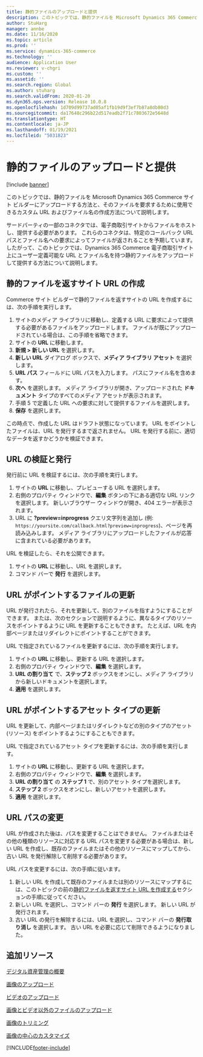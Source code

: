 ```yaml
---
title: 静的ファイルのアップロードと提供
description: このトピックでは、静的ファイルを Microsoft Dynamics 365 Commerce サイト ビルダーにアップロードする方法と、そのファイルを要求するために使用できるカスタム URL およびファイル名の作成方法について説明します。
author: StuHarg
manager: annbe
ms.date: 11/16/2020
ms.topic: article
ms.prod: ''
ms.service: dynamics-365-commerce
ms.technology: ''
audience: Application User
ms.reviewer: v-chgri
ms.custom: ''
ms.assetid: ''
ms.search.region: Global
ms.author: stuharg
ms.search.validFrom: 2020-01-20
ms.dyn365.ops.version: Release 10.0.8
ms.openlocfilehash: 1d709d99737ad05af1fb19d9f3ef7b87a8db80d3
ms.sourcegitcommit: da17648c296b22d517eadb2f71c7803672e5648d
ms.translationtype: HT
ms.contentlocale: ja-JP
ms.lasthandoff: 01/19/2021
ms.locfileid: "5031823"
---
```

# <a name="upload-and-serve-static-files"></a>静的ファイルのアップロードと提供

[!include [banner](includes/banner.md)]

このトピックでは、静的ファイルを Microsoft Dynamics 365 Commerce サイト ビルダーにアップロードする方法と、そのファイルを要求するために使用できるカスタム URL およびファイル名の作成方法について説明します。

サードパーティの一部のコネクタでは、電子商取引サイトからファイルをホストし、提供する必要があります。 これらのコネクタは、特定のコールバック URL パスとファイル名への要求によってファイルが返されることを予期しています。 したがって、このトピックでは、Dynamics 365 Commerce 電子商取引サイト上にユーザー定義可能な URL とファイル名を持つ静的ファイルをアップロードして提供する方法について説明します。

## <a name="create-a-site-url-that-returns-a-static-file"></a>静的ファイルを返すサイト URL の作成

Commerce サイト ビルダーで静的ファイルを返すサイトの URL を作成するには、次の手順を実行します。

1. サイトのメディア ライブラリに移動し、定義する URL に要求によって提供する必要があるファイルをアップロードします。 ファイルが既にアップロードされている場合は、この手順を省略できます。
1. サイトの **URL** に移動します。
1. **新規 \> 新しい URL** を選択します。
1. **新しい URL** ダイアログ ボックスで、**メディア ライブラリ アセット** を選択します。
1. **URL パス** フィールドに URL パスを入力します。 パスにファイル名を含めます。
1. **次へ** を選択します。 メディア ライブラリが開き、アップロードされた **ドキュメント** タイプのすべてのメディア アセットが表示されます。
1. 手順 5 で定義した URL への要求に対して提供するファイルを選択します。
1. **保存** を選択します。

この時点で、作成した URL はドラフト状態になっています。 URL をポイントしたファイルは、URL を発行するまで返されません。 URL を発行する前に、適切なデータを返すかどうかを検証できます。

## <a name="validate-and-publish-a-url"></a>URL の検証と発行

発行前に URL を検証するには、次の手順を実行します。

1. サイトの **URL** に移動し、プレビューする URL を選択します。
2. 右側のプロパティ ウィンドウで、**編集** ボタンの下にある適切な URL リンクを選択します。 新しいブラウザー ウィンドウが開き、404 エラーが表示されます。
3. URL に **?preview=inprogress** クエリ文字列を追加し (例: `https://yoursite.com/callback.html?preview=inprogress`)、ページを再読み込みします。 メディア ライブラリにアップロードしたファイルが応答に含まれている必要があります。

URL を検証したら、それを公開できます。

1. サイトの **URL** に移動し、URL を選択します。
2. コマンド バーで **発行** を選択します。

## <a name="update-the-file-that-a-url-points-to"></a>URL がポイントするファイルの更新

URL が発行されたら、それを更新して、別のファイルを指すようにすることができます。 または、次のセクションで説明するように、異なるタイプのリソースをポイントするように URL を更新することもできます。 たとえば、URL を内部ページまたはリダイレクトにポイントすることができます。

URL で指定されているファイルを更新するには、次の手順を実行します。

1. サイトの **URL** に移動し、更新する URL を選択します。
1. 右側のプロパティ ウィンドウで、**編集** を選択します。
1. **URL の割り当て** で、**ステップ 2** ボックスをオンにし、メディア ライブラリから新しいドキュメントを選択します。
1. **適用** を選択します。

## <a name="update-the-asset-type-that-a-url-points-to"></a>URL がポイントするアセット タイプの更新

URL を更新して、内部ページまたはリダイレクトなどの別のタイプのアセット (リソース) をポイントするようにすることもできます。

URL で指定されているアセット タイプを更新するには、次の手順を実行します。

1. サイトの **URL** に移動し、更新する URL を選択します。
1. 右側のプロパティ ウィンドウで、**編集** を選択します。
1. **URL の割り当て** の **ステップ 1** で、別のアセット タイプを選択します。
1. **ステップ 2** ボックスをオンにし、新しいアセットを選択します。
1. **適用** を選択します。

## <a name="change-the-url-path"></a>URL パスの変更

URL が作成された後は、パスを変更することはできません。 ファイルまたはその他の種類のリソースに対応する URL パスを変更する必要がある場合は、新しい URL を作成し、既存のファイルまたはその他のリソースにマップしてから、古い URL を発行解除して削除する必要があります。

URL パスを変更するには、次の手順に従います。

1. 新しい URL を作成して既存のファイルまたは別のリソースにマップするには、このトピックの前の[静的ファイルを返すサイト URL を作成する](#create-a-site-url-that-returns-a-static-file)セクションの手順に従ってください。
1. 新しい URL を選択し、コマンド バーの **発行** を選択します。 新しい URL が発行されます。
1. 古い URL の発行を解除するには、URL を選択し、コマンド バーの **発行取り消し** を選択します。 古い URL を必要に応じて削除できるようになりました。

## <a name="additional-resources"></a>追加リソース

[デジタル資産管理の概要](dam-overview.md)

[画像のアップロード](dam-upload-images.md)

[ビデオのアップロード](dam-upload-video.md)

[画像とビデオ以外のファイルのアップロード](dam-upload-files.md)

[画像のトリミング](dam-crop-images.md)

[画像の中心のカスタマイズ](dam-custom-focal-point.md)


[!INCLUDE[footer-include](../includes/footer-banner.md)]